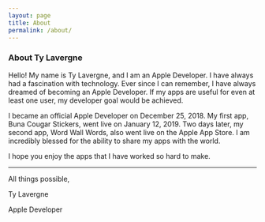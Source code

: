 ```yaml
---
layout: page
title: About
permalink: /about/
---
```


### About Ty Lavergne

Hello! My name is Ty Lavergne, and I am an Apple Developer. I have always had a fascination with technology. Ever since I can remember, I have always dreamed of becoming an Apple Developer. If my apps are useful for even at least one user, my developer goal would be achieved. 

I became an official Apple Developer on December 25, 2018. My first app, Buna Cougar Stickers, went live on January 12, 2019. Two days later, my second app, Word Wall Words, also went live on the Apple App Store. I am incredibly blessed for the ability to share my apps with the world.

I hope you enjoy the apps that I have worked so hard to make.

-----------------

All things possible,

Ty Lavergne

Apple Developer
